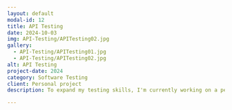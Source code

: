 ```yaml
---
layout: default
modal-id: 12
title: API Testing
date: 2024-10-03
img: API-Testing/APITesting02.jpg
gallery:
  - API-Testing/APITesting01.jpg
  - API-Testing/APITesting02.jpg
alt: API Testing
project-date: 2024
category: Software Testing
client: Personal project
description: To expand my testing skills, I'm currently working on a personal project focused on building and testing an API. I've kept the functionality simple so I can develop the API myself, allowing me to better understand the system I'm testing. The project involves creating a basic book collection system where users can add and remove books, along with some key identifying details. My goal is to create a suite of automated API tests using both Postman and Cypress, allowing me to compare the two tools and determine which is more effective for my needs. <br /><b>Check out my codebase <a href="https://github.com/sjmoosavinia/Book-Collection-API" target="_blank">here</a></b>

---
```

